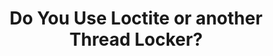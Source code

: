 ---
layout: community
category: community
title: "Do You Use Loctite or another Thread Locker?"
description: "Do you guys use Loctite or another threadlocker? I wonder what works well for bikes. I just check my bolts regularly. "
isTopLevel: false
isSingleLevel: false
isArticle: false
datePublished: 2022-07-23 09:08:00 +0300
dateModified: 2022-07-25 09:08:00 +0300
published: true
---